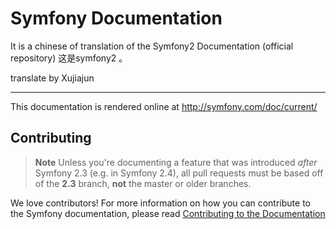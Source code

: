 Symfony Documentation
=====================
It is a chinese of translation of the Symfony2 Documentation (official repository) 
这是symfony2 。

translate by Xujiajun

---

This documentation is rendered online at http://symfony.com/doc/current/

Contributing
------------

>**Note**
>Unless you're documenting a feature that was introduced *after* Symfony 2.3 
>(e.g. in Symfony 2.4), all pull requests must be based off of the **2.3** branch,
>**not** the master or older branches.

We love contributors! For more information on how you can contribute to the
Symfony documentation, please read
[Contributing to the Documentation](http://symfony.com/doc/current/contributing/documentation/overview.html)
